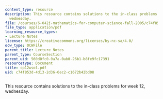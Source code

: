 ```yaml
---
content_type: resource
description: This resource contains solutions to the in-class problems for week 12,
  wednesday.
file: /courses/6-042j-mathematics-for-computer-science-fall-2005/c74f853d4d132d360ec2c1672b42bd08_cp12wsol.pdf
file_type: application/pdf
learning_resource_types:
- Lecture Notes
license: https://creativecommons.org/licenses/by-nc-sa/4.0/
ocw_type: OCWFile
parent_title: Lecture Notes
parent_type: CourseSection
parent_uid: 560d0fc0-0a7a-0ab0-26b1-b8fe9fc17391
resourcetype: Document
title: cp12wsol.pdf
uid: c74f853d-4d13-2d36-0ec2-c1672b42bd08
---
```

This resource contains solutions to the in-class problems for week 12, wednesday.